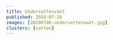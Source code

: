 ```yaml
---
title: Undervattenväxt
published: 2019-07-26
images: [20190706-undervattenvaxt.jpg]
clusters: [vatten]
---
```

